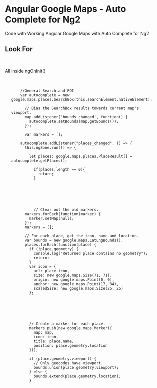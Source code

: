 <h1>Angular Google Maps - Auto Complete for Ng2</h1>

Code with Working Angular Google Maps with Auto Complete for Ng2


  <h2>
    Look For 
  </h2> <br/>
 
  All inside  ngOnInit()
  
<div style="brackground:gray;padding:20px;">

        //General Search and POI
        var autocomplete = new google.maps.places.SearchBox(this.searchElement.nativeElement);
        
          // Bias the SearchBox results towards current map's viewport.
          map.addListener('bounds_changed', function() {
            autocomplete.setBounds(map.getBounds());
          });
          
          var markers = [];

        autocomplete.addListener("places_changed", () => {
          this.ngZone.run(() => {
            
            let places: google.maps.places.PlaceResult[] = autocomplete.getPlaces();
                      
              if(places.length == 0){
                return;
              }
</div><br/>
<div style="brackground:gray;padding:20px;">
        
              // Clear out the old markers.
          markers.forEach(function(marker) {
            marker.setMap(null);
          });
          markers = [];

          // For each place, get the icon, name and location.
          var bounds = new google.maps.LatLngBounds();
          places.forEach(function(place) {
            if (!place.geometry) {
              console.log("Returned place contains no geometry");
              return;
            }
            var icon = {
              url: place.icon,
              size: new google.maps.Size(71, 71),
              origin: new google.maps.Point(0, 0),
              anchor: new google.maps.Point(17, 34),
              scaledSize: new google.maps.Size(25, 25)
            };
</div><br/>
<div style="brackground:gray;padding:20px;">
  
            // Create a marker for each place.
            markers.push(new google.maps.Marker({
              map: map,
              icon: icon,
              title: place.name,
              position: place.geometry.location
            }));

            if (place.geometry.viewport) {
              // Only geocodes have viewport.
              bounds.union(place.geometry.viewport);
            } else {
              bounds.extend(place.geometry.location);
            }
        
</div><br/>
  
